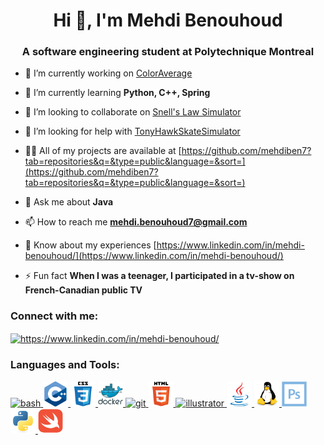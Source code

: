 <h1 align="center">Hi 👋, I'm Mehdi Benouhoud</h1>
<h3 align="center">A software engineering student at Polytechnique Montreal</h3>

- 🔭 I’m currently working on [ColorAverage](https://github.com/mehdiben7/ColorAverage)

- 🌱 I’m currently learning **Python, C++, Spring**

- 👯 I’m looking to collaborate on [Snell's Law Simulator](https://github.com/mehdiben7/SnellsLawSimulator)

- 🤝 I’m looking for help with [TonyHawkSkateSimulator](https://github.com/mehdiben7/TonyHawkSkateSimulator)

- 👨‍💻 All of my projects are available at [https://github.com/mehdiben7?tab=repositories&q=&type=public&language=&sort=](https://github.com/mehdiben7?tab=repositories&q=&type=public&language=&sort=)

- 💬 Ask me about **Java**

- 📫 How to reach me **mehdi.benouhoud7@gmail.com**

- 📄 Know about my experiences [https://www.linkedin.com/in/mehdi-benouhoud/](https://www.linkedin.com/in/mehdi-benouhoud/)

- ⚡ Fun fact **When I was a teenager, I participated in a tv-show on French-Canadian public TV**

<h3 align="left">Connect with me:</h3>
<p align="left">
<a href="https://www.linkedin.com/in/mehdi-benouhoud-0419281a1/" target="blank"><img align="center" src="https://raw.githubusercontent.com/rahuldkjain/github-profile-readme-generator/master/src/images/icons/Social/linked-in-alt.svg" alt="https://www.linkedin.com/in/mehdi-benouhoud/" height="30" width="40" /></a>
</p>

<h3 align="left">Languages and Tools:</h3>
<p align="left"> <a href="https://www.gnu.org/software/bash/" target="_blank" rel="noreferrer"> <img src="https://www.vectorlogo.zone/logos/gnu_bash/gnu_bash-icon.svg" alt="bash" width="40" height="40"/> </a> <a href="https://www.w3schools.com/cpp/" target="_blank" rel="noreferrer"> <img src="https://raw.githubusercontent.com/devicons/devicon/master/icons/cplusplus/cplusplus-original.svg" alt="cplusplus" width="40" height="40"/> </a> <a href="https://www.w3schools.com/css/" target="_blank" rel="noreferrer"> <img src="https://raw.githubusercontent.com/devicons/devicon/master/icons/css3/css3-original-wordmark.svg" alt="css3" width="40" height="40"/> </a> <a href="https://www.docker.com/" target="_blank" rel="noreferrer"> <img src="https://raw.githubusercontent.com/devicons/devicon/master/icons/docker/docker-original-wordmark.svg" alt="docker" width="40" height="40"/> </a> <a href="https://git-scm.com/" target="_blank" rel="noreferrer"> <img src="https://www.vectorlogo.zone/logos/git-scm/git-scm-icon.svg" alt="git" width="40" height="40"/> </a> <a href="https://www.w3.org/html/" target="_blank" rel="noreferrer"> <img src="https://raw.githubusercontent.com/devicons/devicon/master/icons/html5/html5-original-wordmark.svg" alt="html5" width="40" height="40"/> </a> <a href="https://www.adobe.com/in/products/illustrator.html" target="_blank" rel="noreferrer"> <img src="https://www.vectorlogo.zone/logos/adobe_illustrator/adobe_illustrator-icon.svg" alt="illustrator" width="40" height="40"/> </a> <a href="https://www.java.com" target="_blank" rel="noreferrer"> <img src="https://raw.githubusercontent.com/devicons/devicon/master/icons/java/java-original.svg" alt="java" width="40" height="40"/> </a> <a href="https://www.linux.org/" target="_blank" rel="noreferrer"> <img src="https://raw.githubusercontent.com/devicons/devicon/master/icons/linux/linux-original.svg" alt="linux" width="40" height="40"/> </a> <a href="https://www.photoshop.com/en" target="_blank" rel="noreferrer"> <img src="https://raw.githubusercontent.com/devicons/devicon/master/icons/photoshop/photoshop-line.svg" alt="photoshop" width="40" height="40"/> </a> <a href="https://www.python.org" target="_blank" rel="noreferrer"> <img src="https://raw.githubusercontent.com/devicons/devicon/master/icons/python/python-original.svg" alt="python" width="40" height="40"/> </a> <a href="https://developer.apple.com/swift/" target="_blank" rel="noreferrer"> <img src="https://raw.githubusercontent.com/devicons/devicon/master/icons/swift/swift-original.svg" alt="swift" width="40" height="40"/> </a> </p>
